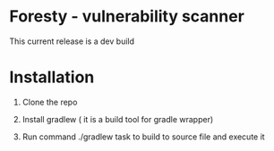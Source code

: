 # Foresty - vulnerability scanner 

This current release is a dev build

# Installation 

1.  Clone the repo

2.  Install gradlew ( it is a build tool for gradle wrapper)

3.  Run command ./gradlew task to build to source file and execute it
